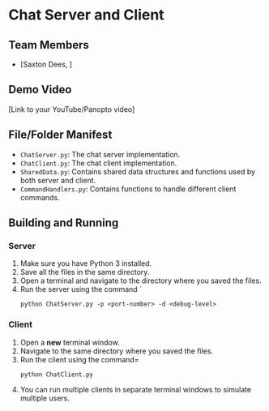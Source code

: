 # Chat Server and Client

## Team Members

*   [Saxton Dees, <id>]

## Demo Video

[Link to your YouTube/Panopto video]

## File/Folder Manifest

*   `ChatServer.py`: The chat server implementation.
*   `ChatClient.py`: The chat client implementation.
*   `SharedData.py`: Contains shared data structures and functions used by both server and client.
*   `CommandHandlers.py`: Contains functions to handle different client commands.

## Building and Running

### Server

1.  Make sure you have Python 3 installed.
2.  Save all the files in the same directory.
3.  Open a terminal and navigate to the directory where you saved the files.
4.  Run the server using the command `
    ```
    python ChatServer.py -p <port-number> -d <debug-level>
    ```

### Client

1.  Open a **new** terminal window.
2.  Navigate to the same directory where you saved the files.
3.  Run the client using the command=
    ```
    python ChatClient.py
    ```
4.  You can run multiple clients in separate terminal windows to simulate multiple users.
